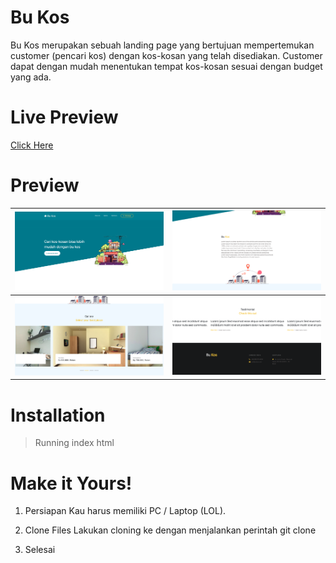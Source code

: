 # Bu Kos

Bu Kos merupakan sebuah landing page yang bertujuan mempertemukan customer (pencari kos) dengan kos-kosan yang telah disediakan. Customer dapat dengan mudah menentukan tempat kos-kosan sesuai dengan budget yang ada.

# Live Preview
[Click Here](https://bukos.vercel.app "Bu Kos Homepage")

# Preview

| ![Landing Page](./images/preview/preview-1.png) | ![Landing Page](./images/preview/preview-2.png) |
| ----------------------------------------------- | ----------------------------------------------- |
| ![Landing Page](./images/preview/preview-4.png) | ![Landing Page](./images/preview/preview-3.png) |

# Installation

> Running index html

# Make it Yours!

1. Persiapan
   Kau harus memiliki PC / Laptop (LOL).

2. Clone Files
   Lakukan cloning ke dengan menjalankan perintah git clone

3. Selesai
